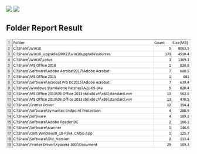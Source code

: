 <img src="https://img.shields.io/badge/language-PowerShell-blue.svg"/> <img src="https://img.shields.io/github/last-commit/vmzcloud/PowerShell_Folder_Report"/>

## Folder Report Result

![Folder Report Result](/Folder_Report_Result.png)
